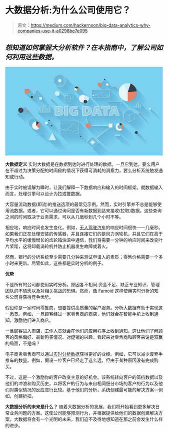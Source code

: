 # 大数据分析:为什么公司使用它？

> 原文：<https://medium.com/hackernoon/big-data-analytics-why-companies-use-it-a0298be7e095>

## *想知道如何掌握大分析软件？在本指南中，了解公司如何利用这些数据。*

![](img/dedfe4c8cc939ef705154b020e57e733.png)

**大数据定义** 实时大数据是在数据到达时进行处理的数据。一旦它到达，要么用户在不超过为决策分配的时间段的情况下获得可消耗的洞察力，要么分析系统触发通知或行动。

由于实时被误解为瞬时，让我们解释一下数据响应和输入的时间框架。就数据输入而言，处理引擎可以设计为拉或推数据。

大容量流动数据(即流)的推送选项的最常见示例。然而，实时引擎并不总是能够使用流数据。或者，它可以通过询问是否有新数据到达来接收(拉取)数据。这些查询之间的时间取决于业务需求，可以从几毫秒到几个小时不等。

相应地，响应时间也发生变化。例如，[无人驾驶汽车](https://hackernoon.com/self-driving-cars/home)的响应时间很快——几毫秒。如果我们正在处理安装的传感器，并且连接它们的是风力涡轮机，并且它们在高于平均水平的缓慢增长的齿轮箱油温中通信，我们将需要一分钟的响应时间来改变叶片桨距，这将卸载涡轮机并防止机器发生故障或着火。

然而，银行的分析系统至少需要几分钟来测试申请人的素质；零售价格需要一个多小时来更新。尽管如此，这些都是实时分析的例子。

**优势** 

不是所有的公司都使用实时分析。原因各不相同:资金不足、缺乏专业知识、管理团队的不情愿以及对相关挑战的恐惧。然而，[像 Famoid](https://famoid.com/buy-instagram-followers/) 这样使用实时分析的知名公司将获得竞争优势。

假设你是一家时尚零售商，想要提供高质量的客户服务。分析大数据有助于实现这一愿景。例如，一旦顾客经过一家零售商的商店，他们就会在智能手机上收到通知，激励他们进入商店。

一旦顾客进入商店，工作人员就会在他们的应用程序上收到通知。这让他们了解顾客的风格偏好、最新购买情况、对促销的兴趣。看起来对零售商和顾客来说是双赢的局面，不是吗？

电子商务零售商可以通过[实时分析数据](https://www.cio.com/article/3238475/adopt-real-time-data-analytics-or-get-left-behind.html)获得更好的业绩。例如，它可以减少废弃手推车的数量。例如，假设一位客户已经走了这么远，但由于某种原因没有完成购买。

不过，这是一个激励你的客户改变主意的好机会。该系统转向客户的简档数据以及他们的冲浪和购买历史，以将客户的行为与来自相同细分市场的客户的行为以及他们对类似情况的反应进行比较。基于他们的分析，系统创建最可能的解决方案—例如，创建折扣。

**大数据分析的未来是什么？** 随着大数据分析的发展，我们将开始看到更多解决日常业务问题的方案。这使公司能够预测行为，并根据提供给他们的数据创建解决方案。大数据将会有一个光明的未来，我们迫不及待地想知道在那之前会发生什么样的进步。